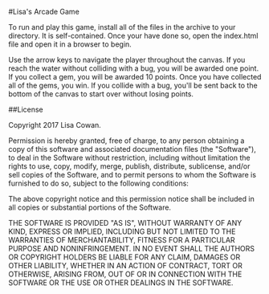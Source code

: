 #Lisa's Arcade Game

To run and play this game, install all of the files in the archive to your directory. It is self-contained. Once your have done so, open the index.html file and open it in a browser to begin.

Use the arrow keys to navigate the player throughout the canvas. If you reach the water without colliding with a bug, you will be awarded one point. If you collect a gem, you will be awarded 10 points. Once you have collected all of the gems, you win. If you collide with a bug, you'll be sent back to the bottom of the canvas to start over without losing points.

##License

Copyright 2017 Lisa Cowan.

Permission is hereby granted, free of charge, to any person obtaining a copy
of this software and associated documentation files (the "Software"), to deal
in the Software without restriction, including without limitation the rights
to use, copy, modify, merge, publish, distribute, sublicense, and/or sell
copies of the Software, and to permit persons to whom the Software is
furnished to do so, subject to the following conditions:

The above copyright notice and this permission notice shall be included in all
copies or substantial portions of the Software.

THE SOFTWARE IS PROVIDED "AS IS", WITHOUT WARRANTY OF ANY KIND, EXPRESS OR
IMPLIED, INCLUDING BUT NOT LIMITED TO THE WARRANTIES OF MERCHANTABILITY,
FITNESS FOR A PARTICULAR PURPOSE AND NONINFRINGEMENT. IN NO EVENT SHALL THE
AUTHORS OR COPYRIGHT HOLDERS BE LIABLE FOR ANY CLAIM, DAMAGES OR OTHER
LIABILITY, WHETHER IN AN ACTION OF CONTRACT, TORT OR OTHERWISE, ARISING FROM,
OUT OF OR IN CONNECTION WITH THE SOFTWARE OR THE USE OR OTHER DEALINGS IN THE
SOFTWARE.
